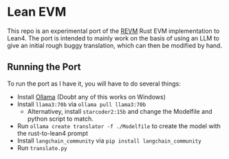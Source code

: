 
# Lean EVM

This repo is an experimental port of the [REVM](https://github.com/bluealloy/revm) Rust EVM implementation to Lean4. The port is intended to mainly work on the basis of using an LLM to give an initial rough buggy translation, which can then be modified by hand.

## Running the Port

To run the port as I have it, you will have to do several things:

* Install [Ollama](https://ollama.com/) (Doubt any of this works on Windows)
* Install `llama3:70b` via `ollama pull llama3:70b`
  * Alternativey, install `starcoder2:15b` and change the Modelfile and python script to match.
* Run `ollama create translator -f ./Modelfile` to create the model with the rust-to-lean4 prompt
* Install `langchain_community` via `pip install langchain_community`
* Run `translate.py`

